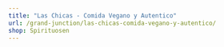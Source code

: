 ```yaml
---
title: "Las Chicas - Comida Vegano y Autentico"
url: /grand-junction/las-chicas-comida-vegano-y-autentico/
shop: Spirituosen
---
```

